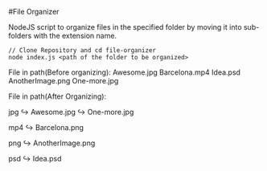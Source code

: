 #File Organizer

NodeJS script to organize files in the specified folder by moving it into sub-folders with the extension name.

```
// Clone Repository and cd file-organizer
node index.js <path of the folder to be organized>
```

File in path(Before organizing):
Awesome.jpg
Barcelona.mp4
Idea.psd
AnotherImage.png
One-more.jpg

File in path(After Organizing):

jpg
↪ Awesome.jpg
↪ One-more.jpg

mp4
↪ Barcelona.png

png
↪ AnotherImage.png

psd
↪ Idea.psd
